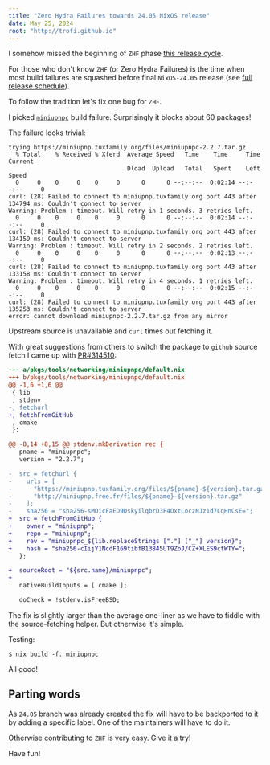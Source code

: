 ```yaml
---
title: "Zero Hydra Failures towards 24.05 NixOS release"
date: May 25, 2024
root: "http://trofi.github.io"
---
```


I somehow missed the beginning of `ZHF` phase
[this release cycle](https://github.com/NixOS/nixpkgs/issues/309482).

For those who don't know `ZHF` (or Zero Hydra Failures) is the time when
most build failures are squashed before final `NixOS-24.05` release
(see [full release schedule](https://github.com/NixOS/nixpkgs/issues/303285)).

To follow the tradition let's fix one bug for `ZHF`.

I picked [`miniupnpc`](https://hydra.nixos.org/build/261188699) build
failure. Surprisingly it blocks about 60 packages!

The failure looks trivial:

```
trying https://miniupnp.tuxfamily.org/files/miniupnpc-2.2.7.tar.gz
  % Total    % Received % Xferd  Average Speed   Time    Time     Time  Current
                                 Dload  Upload   Total   Spent    Left  Speed
  0     0    0     0    0     0      0      0 --:--:--  0:02:14 --:--:--     0
curl: (28) Failed to connect to miniupnp.tuxfamily.org port 443 after 134794 ms: Couldn't connect to server
Warning: Problem : timeout. Will retry in 1 seconds. 3 retries left.
  0     0    0     0    0     0      0      0 --:--:--  0:02:14 --:--:--     0
curl: (28) Failed to connect to miniupnp.tuxfamily.org port 443 after 134159 ms: Couldn't connect to server
Warning: Problem : timeout. Will retry in 2 seconds. 2 retries left.
  0     0    0     0    0     0      0      0 --:--:--  0:02:13 --:--:--     0
curl: (28) Failed to connect to miniupnp.tuxfamily.org port 443 after 133158 ms: Couldn't connect to server
Warning: Problem : timeout. Will retry in 4 seconds. 1 retries left.
  0     0    0     0    0     0      0      0 --:--:--  0:02:15 --:--:--     0
curl: (28) Failed to connect to miniupnp.tuxfamily.org port 443 after 135253 ms: Couldn't connect to server
error: cannot download miniupnpc-2.2.7.tar.gz from any mirror
```

Upstream source is unavailable and `curl` times out fetching it.

With great suggestions from others to switch the package to `github`
source fetch I came up with [PR#314510](https://github.com/NixOS/nixpkgs/pull/314510):

```diff
--- a/pkgs/tools/networking/miniupnpc/default.nix
+++ b/pkgs/tools/networking/miniupnpc/default.nix
@@ -1,6 +1,6 @@
 { lib
 , stdenv
-, fetchurl
+, fetchFromGitHub
 , cmake
 }:

@@ -8,14 +8,15 @@ stdenv.mkDerivation rec {
   pname = "miniupnpc";
   version = "2.2.7";

-  src = fetchurl {
-    urls = [
-      "https://miniupnp.tuxfamily.org/files/${pname}-${version}.tar.gz"
-      "http://miniupnp.free.fr/files/${pname}-${version}.tar.gz"
-    ];
-    sha256 = "sha256-sMOicFaED9DskyilqbrD3F4OxtLoczNJz1d7CqHnCsE=";
+  src = fetchFromGitHub {
+    owner = "miniupnp";
+    repo = "miniupnp";
+    rev = "miniupnpc_${lib.replaceStrings ["."] ["_"] version}";
+    hash = "sha256-cIijY1NcdF169tibfB13845UT9ZoJ/CZ+XLES9ctWTY=";
   };

+  sourceRoot = "${src.name}/miniupnpc";
+
   nativeBuildInputs = [ cmake ];

   doCheck = !stdenv.isFreeBSD;
```

The fix is slightly larger than the average one-liner as we have to
fiddle with the source-fetching helper. But otherwise it's simple.

Testing:

```
$ nix build -f. miniupnpc
```

All good!

## Parting words

As `24.05` branch was already created the fix will have to be backported
to it by adding a specific label. One of the maintainers will have to do
it.

Otherwise contributing to `ZHF` is very easy. Give it a try!

Have fun!
